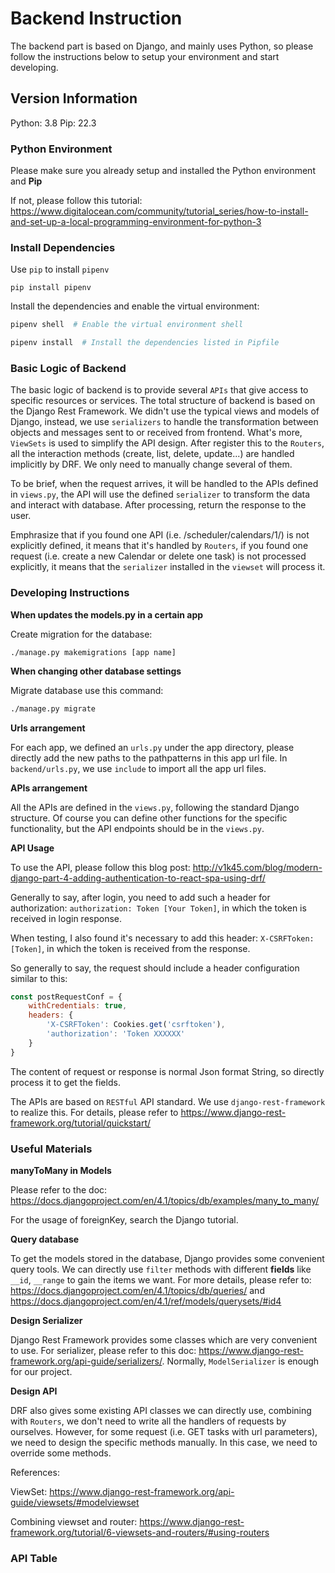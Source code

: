 # Backend Instruction

The backend part is based on Django, and mainly uses Python, so please follow the instructions below to setup your environment and start developing.

## Version Information

Python: 3.8
Pip: 22.3


### Python Environment

Please make sure you already setup and installed the Python environment and **Pip**

If not, please follow this tutorial: https://www.digitalocean.com/community/tutorial_series/how-to-install-and-set-up-a-local-programming-environment-for-python-3

### Install Dependencies

Use `pip` to install `pipenv`
```
pip install pipenv
```

Install the dependencies and enable the virtual environment:

```bash
pipenv shell  # Enable the virtual environment shell

pipenv install  # Install the dependencies listed in Pipfile
```

### Basic Logic of Backend

The basic logic of backend is to provide several `APIs` that give access to specific resources or services. The total structure of backend is based on the Django Rest Framework. We didn't use the typical views and models of Django, instead, we use `serializers` to handle the transformation between objects and messages sent to or received from frontend. What's more, `ViewSets` is used to simplify the API design. After register this to the `Routers`, all the interaction methods (create, list, delete, update...) are handled implicitly by DRF. We only need to manually change several of them.

To be brief, when the request arrives, it will be handled to the APIs defined in `views.py`, the API will use the defined `serializer` to transform the data and interact with database. After processing, return the response to the user.

Emphrasize that if you found one API (i.e. /scheduler/calendars/1/) is not explicitly defined, it means that it's handled by `Routers`, if you found one request (i.e. create a new Calendar or delete one task) is not processed explicitly, it means that the `serializer` installed in the `viewset` will process it. 


### Developing Instructions


**When updates the models.py in a certain app**

Create migration for the database:
```
./manage.py makemigrations [app name]
```

**When changing other database settings**

Migrate database use this command:
```bash
./manage.py migrate
```

**Urls arrangement**

For each app, we defined an `urls.py` under the app directory, please directly add the new paths to the pathpatterns in this app url file. In `backend/urls.py`, we use `include` to import all the app url files.

**APIs arrangement**

All the APIs are defined in the `views.py`, following the standard Django structure. Of course you can define other functions for the specific functionality, but the API endpoints should be in the `views.py`.

**API Usage**

To use the API, please follow this blog post:
http://v1k45.com/blog/modern-django-part-4-adding-authentication-to-react-spa-using-drf/

Generally to say, after login, you need to add such a header for authorization: `authorization: Token [Your Token]`, in which the token is received in login response. 

When testing, I also found it's necessary to add this header: `X-CSRFToken: [Token]`, in which the token is received from the response.

So generally to say, the request should include a header configuration similar to this:

```javascript
const postRequestConf = {
    withCredentials: true,
    headers: {
        'X-CSRFToken': Cookies.get('csrftoken'),
        'authorization': 'Token XXXXXX'
    }
}
```

The content of request or response is normal Json format String, so directly process it to get the fields. 

The APIs are based on `RESTful` API standard. We use `django-rest-framework` to realize this. For details, please refer to https://www.django-rest-framework.org/tutorial/quickstart/

### Useful Materials

**manyToMany in Models**

Please refer to the doc: https://docs.djangoproject.com/en/4.1/topics/db/examples/many_to_many/

For the usage of foreignKey, search the Django tutorial.

**Query database**

To get the models stored in the database, Django provides some convenient query tools. We can directly use `filter` methods with different **fields** like `__id`, `__range` to gain the items we want. For more details, please refer to: 
https://docs.djangoproject.com/en/4.1/topics/db/queries/
and
https://docs.djangoproject.com/en/4.1/ref/models/querysets/#id4

**Design Serializer**

Django Rest Framework provides some classes which are very convenient to use. For serializer, please refer to this doc: https://www.django-rest-framework.org/api-guide/serializers/. Normally,  `ModelSerializer` is enough for our project.

**Design API**

DRF also gives some existing API classes we can directly use, combining with `Routers`, we don't need to write all the handlers of requests by ourselves. However, for some request (i.e. GET tasks with url parameters), we need to design the specific methods manually. In this case, we need to override some methods. 

References:

ViewSet: https://www.django-rest-framework.org/api-guide/viewsets/#modelviewset

Combining viewset and router: https://www.django-rest-framework.org/tutorial/6-viewsets-and-routers/#using-routers



### API Table